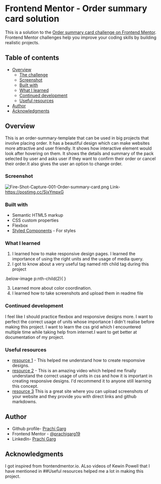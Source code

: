 # Frontend Mentor - Order summary card solution

This is a solution to the [Order summary card challenge on Frontend Mentor](https://www.frontendmentor.io/challenges/order-summary-component-QlPmajDUj). Frontend Mentor challenges help you improve your coding skills by building realistic projects. 

## Table of contents

- [Overview](#overview)
  - [The challenge](#the-challenge)
  - [Screenshot](#screenshot)
  - [Built with](#built-with)
  - [What I learned](#what-i-learned)
  - [Continued development](#continued-development)
  - [Useful resources](#useful-resources)
- [Author](#author)
- [Acknowledgments](#acknowledgments)


## Overview
 This is an order-summary-template that can be used in big projects that involve placing order. It has a beautiful design which can make websites more attractive and user friendly. It shows how interactive element would look after hovering on them. It shows the details and summary of the pack selected by user and asks user if they want to confirm their order or cancel their order.It also gives the user an option to change order.

### Screenshot

![Fire-Shot-Capture-001-Order-summary-card.png](https://postimg.cc/SjxYmpxG)
Link- https://postimg.cc/SjxYmpxG
### Built with

- Semantic HTML5 markup
- CSS custom properties
- Flexbox
- [Styled Components](https://styled-components.com/) - For styles



### What I learned

1. I learned how to make responsive design pages. I learned the importance of using the right units and the usage of media query.
2. I got to know about a very useful tag named nth child tag during this project

.below-image p:nth-child(2){
}

3. Learned more about color coordination.
4. I learned how to take screenshots and upload them in readme file

### Continued development

I feel like I should practice flexbox and responsive designs more. I want to perfect the correct usage of units whose importance I didn't realise before making this project. I want to learn the css grid which I encountered multiple time while taking help from internet.I want to get better at documentation of my project.



### Useful resources

- [resource 1](https://youtu.be/bn-DQCifeQQ) - This helped me understand how to create respomsive designs.
- [resource 2](https://youtu.be/N5wpD9Ov_To) - This is an amazing video which helped me finally understand the correct usage of units in css and how it is important in creating responsive designs. I'd recommend it to anyone still learning this concept.
- [resource 3](https://postimages.org/) This is a great site where you can upload screenshots of your website and they provide you with direct links and github markdowns.

## Author

- Github profile- [Prachi Garg](https://github.com/prachigarg19)
- Frontend Mentor - [@prachigarg19](https://www.frontendmentor.io/profile/prachigarg19)
- LinkedIn- [Prachi Garg](https://www.linkedin.com/in/prachi-garg-a788a421a)

## Acknowledgments

I got inspired from frontendmentor.io. ALso videos of Kewin Powell that I have mentioned in ##Useful resources helped me a lot in making this project. 

